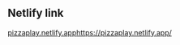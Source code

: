 ## Netlify link

[pizzaplay.netlify.app](https://pizzaplay.netlify.app/)https://pizzaplay.netlify.app/
